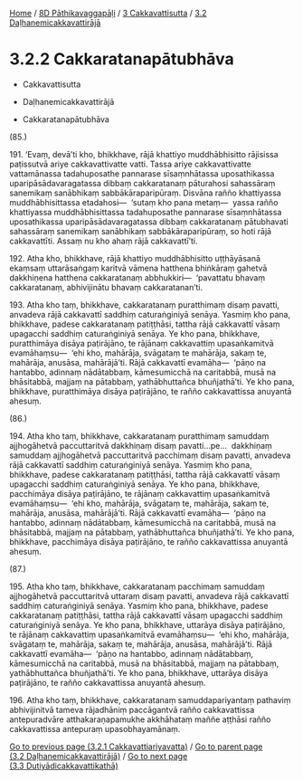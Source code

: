
[Home](/) / [8D Pāthikavaggapāḷi](../...md) / [3 Cakkavattisutta](...md) / [3.2 Daḷhanemicakkavattirājā](../8D/3/3.2.md)

# 3.2.2 Cakkaratanapātubhāva

* Cakkavattisutta

* Daḷhanemicakkavattirājā

* Cakkaratanapātubhāva

(85.)

191\. ‘Evaṃ, devā’ti kho, bhikkhave, rājā khattiyo muddhābhisitto rājisissa paṭissutvā ariye cakkavattivatte vatti. Tassa ariye cakkavattivatte vattamānassa tadahuposathe pannarase sīsaṃnhātassa uposathikassa uparipāsādavaragatassa dibbaṃ cakkaratanaṃ pāturahosi sahassāraṃ sanemikaṃ sanābhikaṃ sabbākāraparipūraṃ. Disvāna rañño khattiyassa muddhābhisittassa etadahosi—  ‘sutaṃ kho pana metaṃ—  yassa rañño khattiyassa muddhābhisittassa tadahuposathe pannarase sīsaṃnhātassa uposathikassa uparipāsādavaragatassa dibbaṃ cakkaratanaṃ pātubhavati sahassāraṃ sanemikaṃ sanābhikaṃ sabbākāraparipūraṃ, so hoti rājā cakkavattīti. Assaṃ nu kho ahaṃ rājā cakkavattī’ti.

192\. Atha kho, bhikkhave, rājā khattiyo muddhābhisitto uṭṭhāyāsanā ekaṃsaṃ uttarāsaṅgaṃ karitvā vāmena hatthena bhiṅkāraṃ gahetvā dakkhiṇena hatthena cakkaratanaṃ abbhukkiri—  ‘pavattatu bhavaṃ cakkaratanaṃ, abhivijinātu bhavaṃ cakkaratanan’ti.

193\. Atha kho taṃ, bhikkhave, cakkaratanaṃ puratthimaṃ disaṃ pavatti, anvadeva rājā cakkavattī saddhiṃ caturaṅginiyā senāya. Yasmiṃ kho pana, bhikkhave, padese cakkaratanaṃ patiṭṭhāsi, tattha rājā cakkavattī vāsaṃ upagacchi saddhiṃ caturaṅginiyā senāya. Ye kho pana, bhikkhave, puratthimāya disāya paṭirājāno, te rājānaṃ cakkavattiṃ upasaṅkamitvā evamāhaṃsu—  ‘ehi kho, mahārāja, svāgataṃ te mahārāja, sakaṃ te, mahārāja, anusāsa, mahārājā’ti. Rājā cakkavattī evamāha—  ‘pāṇo na hantabbo, adinnaṃ nādātabbaṃ, kāmesumicchā na caritabbā, musā na bhāsitabbā, majjaṃ na pātabbaṃ, yathābhuttañca bhuñjathā’ti. Ye kho pana, bhikkhave, puratthimāya disāya paṭirājāno, te rañño cakkavattissa anuyantā ahesuṃ.

(86.)

194\. Atha kho taṃ, bhikkhave, cakkaratanaṃ puratthimaṃ samuddaṃ ajjhogāhetvā paccuttaritvā dakkhiṇaṃ disaṃ pavatti…pe…  dakkhiṇaṃ samuddaṃ ajjhogāhetvā paccuttaritvā pacchimaṃ disaṃ pavatti, anvadeva rājā cakkavattī saddhiṃ caturaṅginiyā senāya. Yasmiṃ kho pana, bhikkhave, padese cakkaratanaṃ patiṭṭhāsi, tattha rājā cakkavattī vāsaṃ upagacchi saddhiṃ caturaṅginiyā senāya. Ye kho pana, bhikkhave, pacchimāya disāya paṭirājāno, te rājānaṃ cakkavattiṃ upasaṅkamitvā evamāhaṃsu—  ‘ehi kho, mahārāja, svāgataṃ te, mahārāja, sakaṃ te, mahārāja, anusāsa, mahārājā’ti. Rājā cakkavattī evamāha—  ‘pāṇo na hantabbo, adinnaṃ nādātabbaṃ, kāmesumicchā na caritabbā, musā na bhāsitabbā, majjaṃ na pātabbaṃ, yathābhuttañca bhuñjathā’ti. Ye kho pana, bhikkhave, pacchimāya disāya paṭirājāno, te rañño cakkavattissa anuyantā ahesuṃ.

(87.)

195\. Atha kho taṃ, bhikkhave, cakkaratanaṃ pacchimaṃ samuddaṃ ajjhogāhetvā paccuttaritvā uttaraṃ disaṃ pavatti, anvadeva rājā cakkavattī saddhiṃ caturaṅginiyā senāya. Yasmiṃ kho pana, bhikkhave, padese cakkaratanaṃ patiṭṭhāsi, tattha rājā cakkavattī vāsaṃ upagacchi saddhiṃ caturaṅginiyā senāya. Ye kho pana, bhikkhave, uttarāya disāya paṭirājāno, te rājānaṃ cakkavattiṃ upasaṅkamitvā evamāhaṃsu—  ‘ehi kho, mahārāja, svāgataṃ te, mahārāja, sakaṃ te, mahārāja, anusāsa, mahārājā’ti. Rājā cakkavattī evamāha—  ‘pāṇo na hantabbo, adinnaṃ nādātabbaṃ, kāmesumicchā na caritabbā, musā na bhāsitabbā, majjaṃ na pātabbaṃ, yathābhuttañca bhuñjathā’ti. Ye kho pana, bhikkhave, uttarāya disāya paṭirājāno, te rañño cakkavattissa anuyantā ahesuṃ.

196\. Atha kho taṃ, bhikkhave, cakkaratanaṃ samuddapariyantaṃ pathaviṃ abhivijinitvā tameva rājadhāniṃ paccāgantvā rañño cakkavattissa antepuradvāre atthakaraṇapamukhe akkhāhataṃ maññe aṭṭhāsi rañño cakkavattissa antepuraṃ upasobhayamānaṃ.

[Go to previous page (3.2.1 Cakkavattiariyavatta)](3.2.1.md) / [Go to parent page (3.2 Daḷhanemicakkavattirājā)](../8D/3/3.2.md) / [Go to next page (3.3 Dutiyādicakkavattikathā)](../3.3.md)


